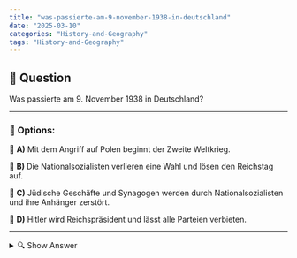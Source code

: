 ```yaml
---
title: "was-passierte-am-9-november-1938-in-deutschland"
date: "2025-03-10"
categories: "History-and-Geography"
tags: "History-and-Geography"
---
```


## 📌 **Question**

Was passierte am 9. November 1938 in Deutschland?



---

### 📝 **Options:**

🔘 **A)** Mit dem Angriff auf Polen beginnt der Zweite Weltkrieg.

🔘 **B)** Die Nationalsozialisten verlieren eine Wahl und lösen den Reichstag auf.

🔘 **C)** Jüdische Geschäfte und Synagogen werden durch Nationalsozialisten und ihre Anhänger zerstört.

🔘 **D)** Hitler wird Reichspräsident und lässt alle Parteien verbieten.

---

<details>
  <summary>🔍 Show Answer</summary>

  <p>
💡  <b>Correct Answer:</b>  c
  </p>
  <p>
    📖<b>Explanation:</b>
    undefined
  </p>
</details>

